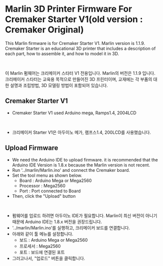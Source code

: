 # Marlin 3D Printer Firmware For Cremaker Starter V1(old version : Cremaker Original)

This Marlin firmware is for Cremaker Starter V1. Marlin version is 1.1.9.<br />
Cremaker Starter is an educational 3D printer that includes a description of each part, how to assemble it, and how to model it in 3D.

<br />

이 Marlin 펌웨어는 크리메이커 스타터 V1 전용입니다. Marlin의 버전은 1.1.9 입니다.<br />
크리메이커 스타터는 교육용 목적으로 만들어진 3D 프린터이며, 교재에는 각 부품의 대한 설명과 조립방법, 3D 모델링 방법이 포함되어 있습니다.

## Cremaker Starter V1

- Cremaker Starter V1 used Arduino mega, Ramps1.4, 2004LCD

<br />

- 크리메이커 Starter V1은 아두이노 메가, 램프스1.4, 200LCD를 사용했습니다.



## Upload Firmware

- We need the Arduino IDE to upload firmware. it is recommended that the Arduino IDE Version is 1.8.x because the Marlin version is not recent.
- Run '../marlin/Marlin.ino' and connect the Cremaker board.
- Set the tool menu as shown below.
    - Board : Arduino Mega or Mega2560
    - Processor : Mega2560
    - Port : Port connected to Board
- Then, click the "Upload" button

<br />

- 펌웨어를 업로드 하려면 아두이노 IDE가 필요합니다. Marlin이 최신 버전이 아니기 때문에 Arduino IDE는 1.8.x 버전을 권장드립니다.
- '../marlin/Marlin.ino'를 실행하고, 크리메이커 보드를 연결합니다.
- 아래와 같이 툴 메뉴를 설정합니다.
    - 보드 : Arduino Mega or Mega2560
    - 프로세서 : Mega2560
    - 포트 : 보드에 연결된 포트
- 그러고나서, "업로드" 버튼을 클릭합니다.
